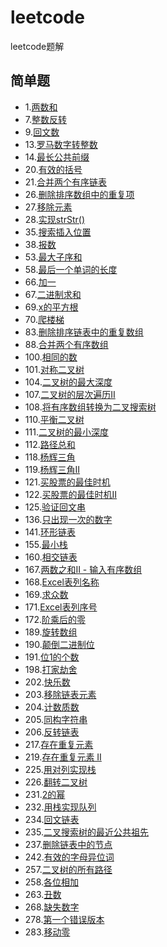 # leetcode
leetcode题解

## 简单题
* 1.[两数和](https://github.com/tofuchen94/leetcode/blob/master/src/main/java/com/leetcode/problem1/Solution.java)
* 7.[整数反转](https://github.com/tofuchen94/leetcode/blob/master/src/main/java/com/leetcode/problem7/Solution.java)
* 9.[回文数](https://github.com/tofuchen94/leetcode/blob/master/src/main/java/com/leetcode/problem9/Solution.java)
* 13.[罗马数字转整数](https://github.com/tofuchen94/leetcode/blob/master/src/main/java/com/leetcode/problem13/Solution.java)
* 14.[最长公共前缀](https://github.com/tofuchen94/leetcode/blob/master/src/main/java/com/leetcode/problem14/Solution.java)
* 20.[有效的括号](https://github.com/tofuchen94/leetcode/blob/master/src/main/java/com/leetcode/problem20/Solution.java)
* 21.[合并两个有序链表](https://github.com/tofuchen94/leetcode/blob/master/src/main/java/com/leetcode/problem21/Solution.java)
* 26.[删除排序数组中的重复项](https://github.com/tofuchen94/leetcode/blob/master/src/main/java/com/leetcode/problem26/Solution.java)
* 27.[移除元素](https://github.com/tofuchen94/leetcode/blob/master/src/main/java/com/leetcode/problem27/Solution.java)
* 28.[实现strStr()](https://github.com/tofuchen94/leetcode/blob/master/src/main/java/com/leetcode/problem28/Solution.java)
* 35.[搜索插入位置](https://github.com/tofuchen94/leetcode/blob/master/src/main/java/com/leetcode/problem35/Solution.java)
* 38.[报数](https://github.com/tofuchen94/leetcode/blob/master/src/main/java/com/leetcode/problem38/Solution.java)
* 53.[最大子序和](https://github.com/tofuchen94/leetcode/blob/master/src/main/java/com/leetcode/problem53/Solution.java)
* 58.[最后一个单词的长度](https://github.com/tofuchen94/leetcode/blob/master/src/main/java/com/leetcode/problem58/Solution.java)
* 66.[加一](https://github.com/tofuchen94/leetcode/blob/master/src/main/java/com/leetcode/problem66/Solution.java)
* 67.[二进制求和](https://github.com/tofuchen94/leetcode/blob/master/src/main/java/com/leetcode/problem67/Solution.java)
* 69.[x的平方根](https://github.com/tofuchen94/leetcode/blob/master/src/main/java/com/leetcode/problem69/Solution.java)
* 70.[爬楼梯](https://github.com/tofuchen94/leetcode/blob/master/src/main/java/com/leetcode/problem70/Solution.java)
* 83.[删除排序链表中的重复数组](https://github.com/tofuchen94/leetcode/blob/master/src/main/java/com/leetcode/problem83/Solution.java)
* 88.[合并两个有序数组](https://github.com/tofuchen94/leetcode/blob/master/src/main/java/com/leetcode/problem88/Solution.java)
* 100.[相同的数](https://github.com/tofuchen94/leetcode/blob/master/src/main/java/com/leetcode/problem100/Solution.java)
* 101.[对称二叉树](https://github.com/tofuchen94/leetcode/blob/master/src/main/java/com/leetcode/problem101/Solution.java)
* 104.[二叉树的最大深度](https://github.com/tofuchen94/leetcode/blob/master/src/main/java/com/leetcode/problem104/Solution.java)
* 107.[二叉树的层次遍历II](https://github.com/tofuchen94/leetcode/blob/master/src/main/java/com/leetcode/problem107/Solution.java)
* 108.[将有序数组转换为二叉搜索树](https://github.com/tofuchen94/leetcode/blob/master/src/main/java/com/leetcode/problem108/Solution.java)
* 110.[平衡二叉树](https://github.com/tofuchen94/leetcode/blob/master/src/main/java/com/leetcode/problem110/Solution.java)
* 111.[二叉树的最小深度](https://github.com/tofuchen94/leetcode/blob/master/src/main/java/com/leetcode/problem111/Solution.java)
* 112.[路径总和](https://github.com/tofuchen94/leetcode/blob/master/src/main/java/com/leetcode/problem112/Solution.java)
* 118.[杨辉三角](https://github.com/tofuchen94/leetcode/blob/master/src/main/java/com/leetcode/problem118/Solution.java)
* 119.[杨辉三角II](https://github.com/tofuchen94/leetcode/blob/master/src/main/java/com/leetcode/problem119/Solution.java)
* 121.[买股票的最佳时机](https://github.com/tofuchen94/leetcode/blob/master/src/main/java/com/leetcode/problem121/Solution.java)
* 122.[买股票的最佳时机II](https://github.com/tofuchen94/leetcode/blob/master/src/main/java/com/leetcode/problem122/Solution.java)
* 125.[验证回文串](https://github.com/tofuchen94/leetcode/blob/master/src/main/java/com/leetcode/problem125/Solution.java)
* 136.[只出现一次的数字](https://github.com/tofuchen94/leetcode/blob/master/src/main/java/com/leetcode/problem136/Solution.java)
* 141.[环形链表](https://github.com/tofuchen94/leetcode/blob/master/src/main/java/com/leetcode/problem141/Solution.java)
* 155.[最小栈](https://github.com/tofuchen94/leetcode/blob/master/src/main/java/com/leetcode/problem155/Solution.java)
* 160.[相交链表](https://github.com/tofuchen94/leetcode/blob/master/src/main/java/com/leetcode/problem160/Solution.java)
* 167.[两数之和II - 输入有序数组](https://github.com/tofuchen94/leetcode/blob/master/src/main/java/com/leetcode/problem167/Solution.java)
* 168.[Excel表列名称](https://github.com/tofuchen94/leetcode/blob/master/src/main/java/com/leetcode/problem168/Solution.java)
* 169.[求众数](https://github.com/tofuchen94/leetcode/blob/master/src/main/java/com/leetcode/problem169/Solution.java)
* 171.[Excel表列序号](https://github.com/tofuchen94/leetcode/blob/master/src/main/java/com/leetcode/problem171/Solution.java)
* 172.[阶乘后的零](https://github.com/tofuchen94/leetcode/blob/master/src/main/java/com/leetcode/problem171/Solution.java)
* 189.[旋转数组](https://github.com/tofuchen94/leetcode/blob/master/src/main/java/com/leetcode/problem189/Solution.java)
* 190.[颠倒二进制位](https://github.com/tofuchen94/leetcode/blob/master/src/main/java/com/leetcode/problem190/Solution.java)
* 191.[位1的个数](https://github.com/tofuchen94/leetcode/blob/master/src/main/java/com/leetcode/problem191/Solution.java)
* 198.[打家劫舍](https://github.com/tofuchen94/leetcode/blob/master/src/main/java/com/leetcode/problem198/Solution.java)
* 202.[快乐数](https://github.com/tofuchen94/leetcode/blob/master/src/main/java/com/leetcode/problem202/Solution.java)
* 203.[移除链表元素](https://github.com/tofuchen94/leetcode/blob/master/src/main/java/com/leetcode/problem203/Solution.java)
* 204.[计数质数](https://github.com/tofuchen94/leetcode/blob/master/src/main/java/com/leetcode/problem204/Solution.java)
* 205.[同构字符串](https://github.com/tofuchen94/leetcode/blob/master/src/main/java/com/leetcode/problem205/Solution.java)
* 206.[反转链表](https://github.com/tofuchen94/leetcode/blob/master/src/main/java/com/leetcode/problem206/Solution.java)
* 217.[存在重复元素](https://github.com/tofuchen94/leetcode/blob/master/src/main/java/com/leetcode/problem217/Solution.java)
* 219.[存在重复元素 II](https://github.com/tofuchen94/leetcode/blob/master/src/main/java/com/leetcode/problem219/Solution.java)
* 225.[用对列实现栈](https://github.com/tofuchen94/leetcode/blob/master/src/main/java/com/leetcode/problem225/MyStack.java)
* 226.[翻转二叉树](https://github.com/tofuchen94/leetcode/blob/master/src/main/java/com/leetcode/problem226/Solution.java)
* 231.[2的幂](https://github.com/tofuchen94/leetcode/blob/master/src/main/java/com/leetcode/problem231/Solution.java)
* 232.[用栈实现队列](https://github.com/tofuchen94/leetcode/blob/master/src/main/java/com/leetcode/problem232/MyQueue.java)
* 234.[回文链表](https://github.com/tofuchen94/leetcode/blob/master/src/main/java/com/leetcode/problem234/Solution.java)
* 235.[二叉搜索树的最近公共祖先](https://github.com/tofuchen94/leetcode/blob/master/src/main/java/com/leetcode/problem235/Solution.java)
* 237.[删除链表中的节点](https://github.com/tofuchen94/leetcode/blob/master/src/main/java/com/leetcode/problem237/Solution.java)
* 242.[有效的字母异位词](https://github.com/tofuchen94/leetcode/blob/master/src/main/java/com/leetcode/problem242/Solution.java)
* 257.[二叉树的所有路径](https://github.com/tofuchen94/leetcode/blob/master/src/main/java/com/leetcode/problem257/Solution.java)
* 258.[各位相加](https://github.com/tofuchen94/leetcode/blob/master/src/main/java/com/leetcode/problem258/Solution.java)
* 263.[丑数](https://github.com/tofuchen94/leetcode/blob/master/src/main/java/com/leetcode/problem263/Solution.java)
* 268.[缺失数字](https://github.com/tofuchen94/leetcode/blob/master/src/main/java/com/leetcode/problem268/Solution.java)
* 278.[第一个错误版本](https://github.com/tofuchen94/leetcode/blob/master/src/main/java/com/leetcode/problem278/Solution.java)
* 283.[移动零](https://github.com/tofuchen94/leetcode/blob/master/src/main/java/com/leetcode/problem283/Solution.java)
